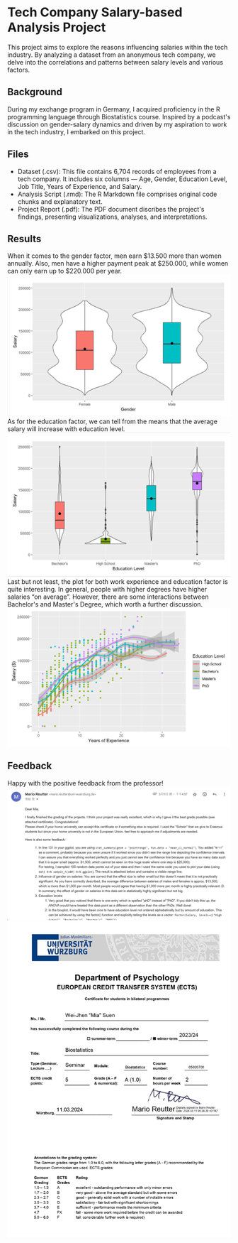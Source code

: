 # Tech Company Salary-based Analysis Project
This project aims to explore the reasons influencing salaries within the tech industry. By analyzing a dataset from an anonymous tech company, we delve into the correlations and patterns between salary levels and various factors.  

## Background
During my exchange program in Germany, I acquired proficiency in the R programming language through Biostatistics course. Inspired by a podcast's discussion on gender-salary dynamics and driven by my aspiration to work in the tech industry, I embarked on this project.  

## Files
- Dataset (.csv): This file contains 6,704 records of employees from a tech company. It includes six columns — Age, Gender, Education Level, Job Title, Years of Experience, and Salary.
- Analysis Script (.rmd): The R Markdown file comprises original code chunks and explanatory text.
- Project Report (.pdf): The PDF document discribes the project's findings, presenting visualizations, analyses, and interpretations.

## Results
When it comes to the gender factor, men earn $13.500 more than women annually. Also, men have a higher payment peak at $250.000, while women can only earn up to $220.000 per year. 
![Salary-Gender](/img/salary-gender.png)
As for the education factor, we can tell from the means that the average salary will increase with education level. 
![Salary-Education](/img/salary-education.png)
Last but not least, the plot for both work experience and education factor is quite interesting. In general, people with higher degrees have higher salaries “on average”. However, there are some interactions between Bachelor's and Master's Degree, which worth a further discussion. 
![Salary-WorkExperience](/img/salary-experience.png)

## Feedback
Happy with the positive feedback from the professor! 
![Email_Feedback](/img/feedback.png)
![Certificate](/img/certificate.jpg)
